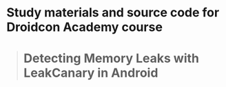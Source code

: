 # Study materials and source code for **Droidcon Academy** course 
> # Detecting Memory Leaks with LeakCanary in Android
